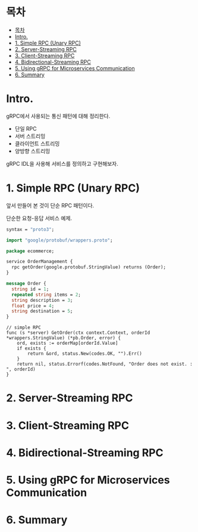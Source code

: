 # 목차

- [목차](#목차)
- [Intro.](#intro)
- [1. Simple RPC (Unary RPC)](#1-simple-rpc-unary-rpc)
- [2. Server-Streaming RPC](#2-server-streaming-rpc)
- [3. Client-Streaming RPC](#3-client-streaming-rpc)
- [4. Bidirectional-Streaming RPC](#4-bidirectional-streaming-rpc)
- [5. Using gRPC for Microservices Communication](#5-using-grpc-for-microservices-communication)
- [6. Summary](#6-summary)

# Intro.

gRPC에서 사용되는 통신 패턴에 대해 정리한다.  

- 단일 RPC
- 서버 스트리밍
- 클라이언트 스트리밍
- 양방향 스트리밍

gRPC IDL을 사용해 서비스를 정의하고 구현해보자.  

# 1. Simple RPC (Unary RPC)

앞서 만들어 본 것이 단순 RPC 패턴이다.  

단순한 요청-응답 서비스 예제.  

```protobuf
syntax = "proto3";

import "google/protobuf/wrappers.proto";

package ecommerce;

service OrderManagement {
  rpc getOrder(google.protobuf.StringValue) returns (Order);
}

message Order {
  string id = 1;
  repeated string items = 2;
  string description = 3;
  float price = 4;
  string destination = 5;
}
```

```golang
// simple RPC
func (s *server) GetOrder(ctx context.Context, orderId *wrappers.StringValue) (*pb.Order, error) {
	ord, exists := orderMap[orderId.Value]
	if exists {
		return &ord, status.New(codes.OK, "").Err()
	}
	return nil, status.Errorf(codes.NotFound, "Order does not exist. : ", orderId)
}
```

# 2. Server-Streaming RPC
# 3. Client-Streaming RPC
# 4. Bidirectional-Streaming RPC
# 5. Using gRPC for Microservices Communication
# 6. Summary